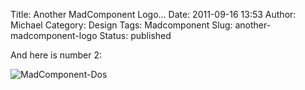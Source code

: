 Title: Another MadComponent Logo... 
Date: 2011-09-16 13:53
Author: Michael
Category: Design
Tags: Madcomponent
Slug: another-madcomponent-logo
Status: published

And here is number 2:

![MadComponent-Dos](http://mmartinez.us/wp-content/uploads/2011/09/MCSecondLegoStyleExPNG.png)
